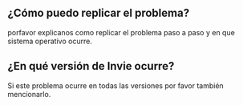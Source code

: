 ## ¿Cómo puedo replicar el problema?
porfavor explicanos como replicar el problema paso a paso y en que sistema operativo ocurre.

## ¿En qué versión de Invie ocurre?
Si este problema ocurre en todas las versiones por favor también mencionarlo.
